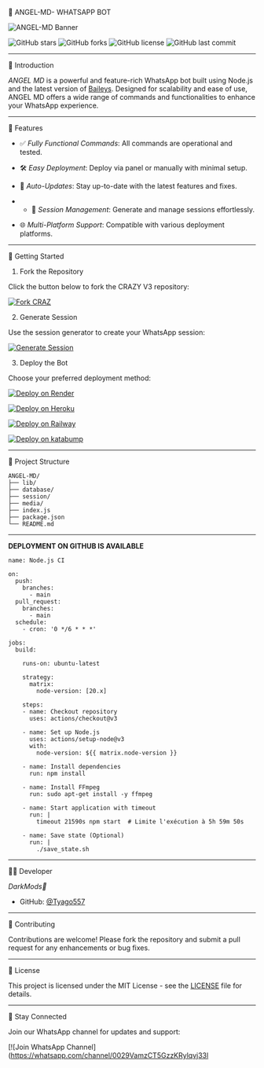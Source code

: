 🤖 ANGEL-MD- WHATSAPP BOT 

![ANGEL-MD Banner](https://img1.pixhost.to/images/6331/608513148_imgtmp.jpg)

![GitHub stars](https://img.shields.io/github/stars/Tyago557/ANGEL-MD?style=flat-square)
![GitHub forks](https://img.shields.io/github/forks/Tyago557/ANGEL-MD?style=flat-square)
![GitHub license](https://img.shields.io/github/license/Tyago557/ANGEL-MD?style=flat-square)
![GitHub last commit](https://img.shields.io/github/last-commit/Tyago557/ANGEL-MD?style=flat-square)

---

🚀 Introduction

*ANGEL MD* is a powerful and feature-rich WhatsApp bot built using Node.js and the latest version of [Baileys](https://github.com/whiskeysockets/baileys). Designed for scalability and ease of use, ANGEL MD offers a wide range of commands and functionalities to enhance your WhatsApp experience.

---

🧠 Features

- ✅ *Fully Functional Commands*: All commands are operational and tested.
- 🛠️ *Easy Deployment*: Deploy via panel or manually with minimal setup.
- 🔄 *Auto-Updates*: Stay up-to-date with the latest features and fixes.

- - 📁 *Session Management*: Generate and manage sessions effortlessly.
- 🌐 *Multi-Platform Support*: Compatible with various deployment platforms.


---

🔧 Getting Started

1. Fork the Repository

Click the button below to fork the CRAZY V3 repository:

[![Fork CRAZ](https://img.shields.io/badge/Fork%20ANGEL%20MD-Click%20Here-blue?style=for-the-badge&logo=github)](https://github.com/Tyago557/ANGEL-MD/fork)

2. Generate Session

Use the session generator to create your WhatsApp session:

[![Generate Session](https://img.shields.io/badge/Generate%20Session-Click%20Here-green?style=for-the-badge&logo=whatsapp)](https://crazy-sess.onrender.com)

3. Deploy the Bot

Choose your preferred deployment method:

[![Deploy on Render](https://img.shields.io/badge/Deploy%20on-Render-blue?style=for-the-badge&logo=render)](https://render.com/)


[![Deploy on Heroku](https://img.shields.io/badge/Deploy%20on-Heroku-purple?style=for-the-badge&logo=heroku)](https://heroku.com/)


[![Deploy on Railway](https://img.shields.io/badge/Deploy%20on-Railway-black?style=for-the-badge&logo=railway)](https://railway.app/)

[![Deploy on katabump](https://img.shields.io/badge/Deploy%20on-katabump-pink?style=for-the-badge&logo=katabump)](https://katabump.com/)

---

📂 Project Structure

```
ANGEL-MD/
├── lib/
├── database/
├── session/
├── media/
├── index.js
├── package.json
└── README.md
```
---
**DEPLOYMENT ON GITHUB IS AVAILABLE**
```
name: Node.js CI

on:
  push:
    branches:
      - main
  pull_request:
    branches:
      - main
  schedule:
    - cron: '0 */6 * * *'  

jobs:
  build:

    runs-on: ubuntu-latest

    strategy:
      matrix:
        node-version: [20.x]

    steps:
    - name: Checkout repository
      uses: actions/checkout@v3

    - name: Set up Node.js
      uses: actions/setup-node@v3
      with:
        node-version: ${{ matrix.node-version }}

    - name: Install dependencies
      run: npm install

    - name: Install FFmpeg
      run: sudo apt-get install -y ffmpeg

    - name: Start application with timeout
      run: |
        timeout 21590s npm start  # Limite l'exécution à 5h 59m 50s

    - name: Save state (Optional)
      run: |
        ./save_state.sh
```
---

🧑‍💻 Developer

*DarkMods🌹*

- GitHub: [@Tyago557](https://github.com/Tyago557)

---

🤝 Contributing

Contributions are welcome! Please fork the repository and submit a pull request for any enhancements or bug fixes.

---

📄 License

This project is licensed under the MIT License - see the [LICENSE](LICENSE) file for details.

---

📢 Stay Connected

Join our WhatsApp channel for updates and support:

[![Join WhatsApp Channel](https://whatsapp.com/channel/0029VamzCT5GzzKRylqvj33l

